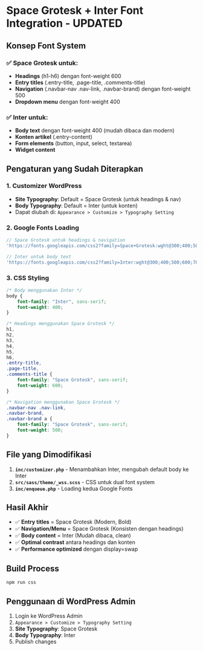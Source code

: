 # Space Grotesk + Inter Font Integration - UPDATED

## Konsep Font System

### ✅ Space Grotesk untuk:

- **Headings** (h1-h6) dengan font-weight 600
- **Entry titles** (.entry-title, .page-title, .comments-title)
- **Navigation** (.navbar-nav .nav-link, .navbar-brand) dengan font-weight 500
- **Dropdown menu** dengan font-weight 400

### ✅ Inter untuk:

- **Body text** dengan font-weight 400 (mudah dibaca dan modern)
- **Konten artikel** (.entry-content)
- **Form elements** (button, input, select, textarea)
- **Widget content**

## Pengaturan yang Sudah Diterapkan

### 1. Customizer WordPress

- **Site Typography**: Default = Space Grotesk (untuk headings & nav)
- **Body Typography**: Default = Inter (untuk konten)
- Dapat diubah di: `Appearance > Customize > Typography Setting`

### 2. Google Fonts Loading

```php
// Space Grotesk untuk headings & navigation
'https://fonts.googleapis.com/css2?family=Space+Grotesk:wght@300;400;500;600;700&display=swap'

// Inter untuk body text
'https://fonts.googleapis.com/css2?family=Inter:wght@300;400;500;600;700&display=swap'
```

### 3. CSS Styling

```css
/* Body menggunakan Inter */
body {
	font-family: "Inter", sans-serif;
	font-weight: 400;
}

/* Headings menggunakan Space Grotesk */
h1,
h2,
h3,
h4,
h5,
h6,
.entry-title,
.page-title,
.comments-title {
	font-family: "Space Grotesk", sans-serif;
	font-weight: 600;
}

/* Navigation menggunakan Space Grotesk */
.navbar-nav .nav-link,
.navbar-brand,
.navbar-brand a {
	font-family: "Space Grotesk", sans-serif;
	font-weight: 500;
}
```

## File yang Dimodifikasi

1. **`inc/customizer.php`** - Menambahkan Inter, mengubah default body ke Inter
2. **`src/sass/theme/_wss.scss`** - CSS untuk dual font system
3. **`inc/enqueue.php`** - Loading kedua Google Fonts

## Hasil Akhir

- ✅ **Entry titles** = Space Grotesk (Modern, Bold)
- ✅ **Navigation/Menu** = Space Grotesk (Konsisten dengan headings)
- ✅ **Body content** = Inter (Mudah dibaca, clean)
- ✅ **Optimal contrast** antara headings dan konten
- ✅ **Performance optimized** dengan display=swap

## Build Process

```bash
npm run css
```

## Penggunaan di WordPress Admin

1. Login ke WordPress Admin
2. `Appearance > Customize > Typography Setting`
3. **Site Typography**: Space Grotesk
4. **Body Typography**: Inter
5. Publish changes
